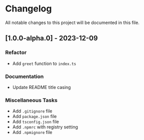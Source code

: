 # Changelog

All notable changes to this project will be documented in this file.

## [1.0.0-alpha.0] - 2023-12-09

### Refactor

- Add `greet` function to `index.ts`

### Documentation

- Update README title casing

### Miscellaneous Tasks

- Add `.gitignore` file
- Add `package.json` file
- Add `tsconfig.json` file
- Add `.npmrc` with registry setting
- Add `.npmignore` file

<!-- generated by git-cliff -->
